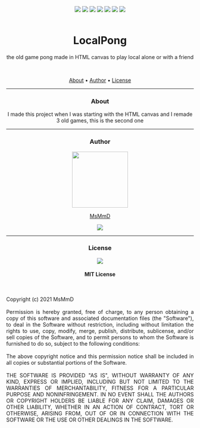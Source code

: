 <div align="center">
  <a href="https://replit.com/@MSMMD"><img src="https://img.shields.io/static/v1?label=Replit&message=MsMmD&color=blue&style=for-the-badge&logo=replit&logoColor=white"></a>
  <a href="https://localpong.msmmd.repl.co"><img src="https://img.shields.io/static/v1?label=LocalPong&message=play&color=yellow&style=for-the-badge"></a>
  <img src="https://img.shields.io/github/watchers/MSMMD/LocalPong?color=orange&label=Views&style=for-the-badge">
  <img src="https://img.shields.io/github/stars/MSMMD/LocalPong?label=Stars&style=for-the-badge&color=fafd10">
  <img src="https://img.shields.io/github/forks/MSMMD/LocalPong?color=white&label=Forks&style=for-the-badge">
  <a href="https://discord.com/users/714960683967447050"><img src="https://img.shields.io/static/v1?label=Discord&message=MsMmD&color=4402dd&style=for-the-badge&logo=discord&logoColor=white"></a>
  <img src="https://img.shields.io/apm/l/vim-mode?color=grenn&label=License&style=for-the-badge">
</div>
<br>
<h1 align="center">LocalPong</h1>
<p align="center">the old game pong made in HTML canvas to play local alone or with a friend</p>
<br>
<p align="center">
 <a href="#about">About</a> •
 <a href="#author">Author</a> • 
 <a href="#license">License</a>
</p>
<hr>
<h3 id="about" align="center">About</h3>
<p align="center">I made this project when I was starting with the HTML canvas and I remade 3 old games, this is the second one</p>
<hr>
<h3 id="author" align="center">Author</h3>
<div align="center"><a href="https://github.com/MSMMD"><img width="150px" src="https://avatars.githubusercontent.com/u/66802964?v=4">
<p align="center">MsMmD<p></a></div>
<div align="center"><a href="https://discord.com/users/714960683967447050"><img src="https://img.shields.io/static/v1?label=Discord&message=MsMmD&color=4402dd&style=flat-square&logo=discord&logoColor=white"></a></div>
<hr>
<h3 id="license" align="center">License</h3>
<div align="center"><img src="https://img.shields.io/apm/l/vim-mode?color=grenn&label=License&style=flat-square"></div>
<h4 align="center">MIT License</h4>
<br>
<p align="justify">Copyright (c) 2021 MsMmD<br><br>Permission is hereby granted, free of charge, to any person obtaining a copy
of this software and associated documentation files (the "Software"), to deal
in the Software without restriction, including without limitation the rights
to use, copy, modify, merge, publish, distribute, sublicense, and/or sell
copies of the Software, and to permit persons to whom the Software is
furnished to do so, subject to the following conditions:<br><br>The above copyright notice and this permission notice shall be included in all
copies or substantial portions of the Software.<br><br>THE SOFTWARE IS PROVIDED "AS IS", WITHOUT WARRANTY OF ANY KIND, EXPRESS OR
IMPLIED, INCLUDING BUT NOT LIMITED TO THE WARRANTIES OF MERCHANTABILITY,
FITNESS FOR A PARTICULAR PURPOSE AND NONINFRINGEMENT. IN NO EVENT SHALL THE
AUTHORS OR COPYRIGHT HOLDERS BE LIABLE FOR ANY CLAIM, DAMAGES OR OTHER
LIABILITY, WHETHER IN AN ACTION OF CONTRACT, TORT OR OTHERWISE, ARISING FROM,
OUT OF OR IN CONNECTION WITH THE SOFTWARE OR THE USE OR OTHER DEALINGS IN THE
SOFTWARE.</p>
